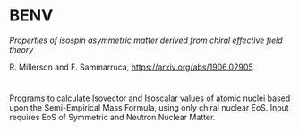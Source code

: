 # BENV

*Properties of isospin asymmetric matter derived from chiral effective field theory*

R. Millerson and F. Sammarruca, https://arxiv.org/abs/1906.02905 

#

Programs to calculate Isovector and Isoscalar values of atomic nuclei based upon the Semi-Empirical Mass Formula, using only chiral nuclear EoS. Input requires EoS of Symmetric and Neutron Nuclear Matter. 
